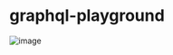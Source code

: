 # graphql-playground



![image](https://github.com/user-attachments/assets/418829b5-683c-4a43-97af-14e7ee90deef)
